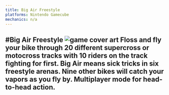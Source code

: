 ```yaml
---
title: Big Air Freestyle
platforms: Nintendo Gamecube
mechanics: n/a
---
```

#Big Air Freestyle
![game cover art](//images.igdb.com/igdb/image/upload/t_thumb/nsfpgnkjtjkqalk6yigt.jpg "Logo Title Text 1")
Floss and fly your bike through 20 different supercross or motocross tracks with 10 riders on the track fighting for first. Big Air means sick tricks in six freestyle arenas. Nine other bikes will catch your vapors as you fly by. Multiplayer mode for head-to-head action.
-
